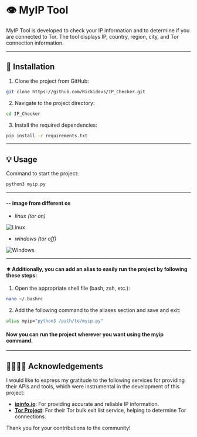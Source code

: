 # 👁️ MyIP Tool 

MyIP Tool is developed to check your IP information and to determine if you are connected to Tor. The tool displays IP, country, region, city, and Tor connection information.

---
## 🔎  Installation

1. Clone the project from GitHub:

```bash
git clone https://github.com/Rickidevs/IP_Checker.git
```
2. Navigate to the project directory:
```bash
cd IP_Checker
```
3. Install the required dependencies:
```bash
pip install -r requirements.txt
``` 
---
## 💡 Usage

Command to start the project:
```python
python3 myip.py
```
---
####   -- image from different os
- *linux (tor on)*

![Linux](https://i.imgur.com/7ZRsvnZ.png)  
- *windows (tor off)*
 
![Windows](https://i.imgur.com/kTaJf86.png)

---
#### ⚜️ Additionally, you can add an alias to easily run the project by following these steps:
1. Open the appropriate shell file (bash, zsh, etc.):
```bash
nano ~/.bashrc
```
2. Add the following command to the aliases section and save and exit:
```bash
alias myip="python3 /path/to/myip.py"
```
#### Now you can run the project wherever you want using the myip command.

---
## 🤜🏼🤛🏼 Acknowledgements

I would like to express my gratitude to the following services for providing their APIs and tools, which were instrumental in the development of this project:

- **[ipinfo.io](https://ipinfo.io)**: For providing accurate and reliable IP information.
- **[Tor Project](https://www.torproject.org/)**: For their Tor bulk exit list service, helping to determine Tor connections.

Thank you for your contributions to the community!
